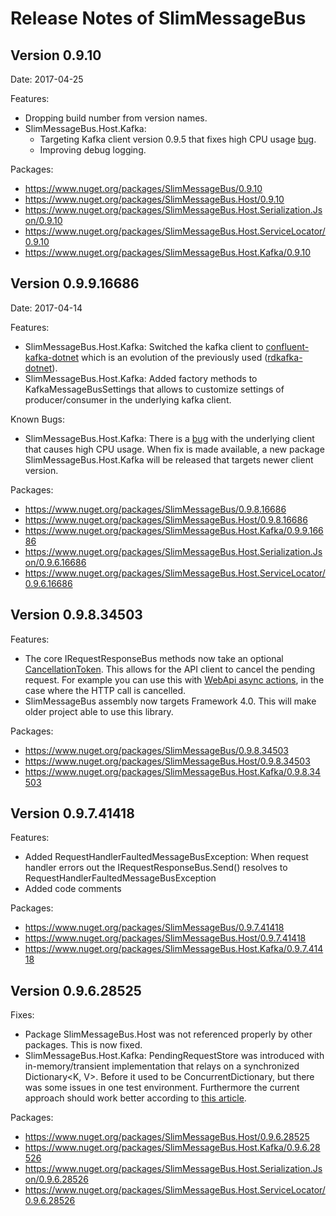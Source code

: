 # Release Notes of SlimMessageBus

## Version 0.9.10
Date: 2017-04-25

Features:
* Dropping build number from version names.
* SlimMessageBus.Host.Kafka:
	* Targeting Kafka client version 0.9.5 that fixes high CPU usage [bug](https://github.com/confluentinc/confluent-kafka-dotnet/issues/87). 
	* Improving debug logging.

Packages:
* https://www.nuget.org/packages/SlimMessageBus/0.9.10
* https://www.nuget.org/packages/SlimMessageBus.Host/0.9.10
* https://www.nuget.org/packages/SlimMessageBus.Host.Serialization.Json/0.9.10
* https://www.nuget.org/packages/SlimMessageBus.Host.ServiceLocator/0.9.10
* https://www.nuget.org/packages/SlimMessageBus.Host.Kafka/0.9.10

## Version 0.9.9.16686
Date: 2017-04-14

Features:
* SlimMessageBus.Host.Kafka: Switched the kafka client to [confluent-kafka-dotnet](https://github.com/confluentinc/confluent-kafka-dotnet) which is an evolution of the previously used ([rdkafka-dotnet](https://github.com/ah-/rdkafka-dotnet)).
* SlimMessageBus.Host.Kafka: Added factory methods to KafkaMessageBusSettings that allows to customize settings of producer/consumer in the underlying kafka client.

Known Bugs:
* SlimMessageBus.Host.Kafka: There is a [bug](https://github.com/confluentinc/confluent-kafka-dotnet/issues/87) with the underlying client that causes high CPU usage. When fix is made available, a new package SlimMessageBus.Host.Kafka will be released that targets newer client version.

Packages:
* https://www.nuget.org/packages/SlimMessageBus/0.9.8.16686
* https://www.nuget.org/packages/SlimMessageBus.Host/0.9.8.16686
* https://www.nuget.org/packages/SlimMessageBus.Host.Kafka/0.9.9.16686
* https://www.nuget.org/packages/SlimMessageBus.Host.Serialization.Json/0.9.6.16686
* https://www.nuget.org/packages/SlimMessageBus.Host.ServiceLocator/0.9.6.16686

## Version 0.9.8.34503

Features:
* The core IRequestResponseBus methods now take an optional [CancellationToken](https://msdn.microsoft.com/en-us/library/system.threading.cancellationtoken(v=vs.110).aspx). This allows for the API client to cancel the pending request. For example you can use this with [WebApi async actions](http://www.davepaquette.com/archive/2015/07/19/cancelling-long-running-queries-in-asp-net-mvc-and-web-api.aspx), in the case where the HTTP call is cancelled.
* SlimMessageBus assembly now targets Framework 4.0. This will make older project able to use this library.

Packages:
* https://www.nuget.org/packages/SlimMessageBus/0.9.8.34503
* https://www.nuget.org/packages/SlimMessageBus.Host/0.9.8.34503
* https://www.nuget.org/packages/SlimMessageBus.Host.Kafka/0.9.8.34503

## Version 0.9.7.41418

Features:
* Added RequestHandlerFaultedMessageBusException: When request handler errors out the IRequestResponseBus.Send() resolves to RequestHandlerFaultedMessageBusException
* Added code comments

Packages:
* https://www.nuget.org/packages/SlimMessageBus/0.9.7.41418
* https://www.nuget.org/packages/SlimMessageBus.Host/0.9.7.41418
* https://www.nuget.org/packages/SlimMessageBus.Host.Kafka/0.9.7.41418

## Version 0.9.6.28525

Fixes:
* Package SlimMessageBus.Host was not referenced properly by other packages. This is now fixed.
* SlimMessageBus.Host.Kafka: PendingRequestStore was introduced with in-memory/transient implementation that relays on a synchronized Dictionary<K, V>. Before it used to be ConcurrentDictionary, but there was some issues in one test environment. Furthermore the current approach should work better according to [this article](https://www.codeproject.com/Articles/548406/Dictionary-plus-Locking-versus-ConcurrentDictionar).

Packages:
* https://www.nuget.org/packages/SlimMessageBus.Host/0.9.6.28525
* https://www.nuget.org/packages/SlimMessageBus.Host.Kafka/0.9.6.28526
* https://www.nuget.org/packages/SlimMessageBus.Host.Serialization.Json/0.9.6.28526
* https://www.nuget.org/packages/SlimMessageBus.Host.ServiceLocator/0.9.6.28526
